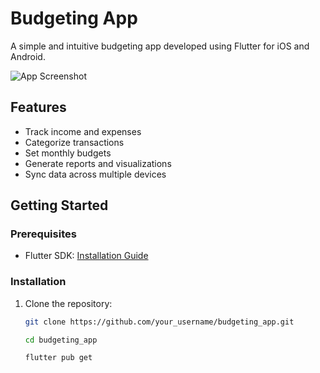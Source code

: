# Budgeting App

A simple and intuitive budgeting app developed using Flutter for iOS and Android.

![App Screenshot](screenshots/screenshot.png)

## Features

- Track income and expenses
- Categorize transactions
- Set monthly budgets
- Generate reports and visualizations
- Sync data across multiple devices

## Getting Started

### Prerequisites

- Flutter SDK: [Installation Guide](https://flutter.dev/docs/get-started/install)

### Installation

1. Clone the repository:

   ```bash
   git clone https://github.com/your_username/budgeting_app.git

   cd budgeting_app

   flutter pub get

